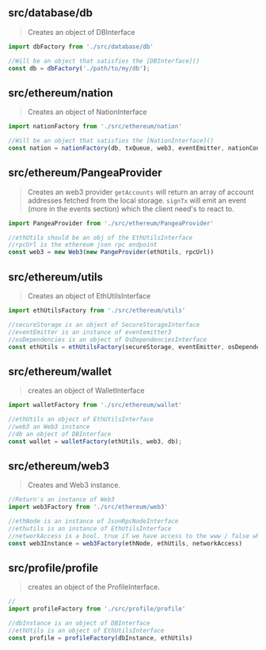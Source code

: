 ## src/database/db

> Creates an object of DBInterface

```js
import dbFactory from './src/database/db'

//Will be an object that satisfies the [DBInterface]()
const db = dbFactory('./path/to/my/db');

```

## src/ethereum/nation

> Creates an object of NationInterface

```js
import nationFactory from './src/ethereum/nation'

//Will be an object that satisfies the [NationInterface]()
const nation = nationFactory(db, txQueue, web3, eventEmitter, nationContract);

```

## src/ethereum/PangeaProvider

> Creates an web3 provider
> `getAccounts` will return an array of account addresses fetched from the local storage.
> `signTx` will emit an event (more in the events section) which the client need's to react to.

```js
import PangeaProvider from './src/ethereum/PangeaProvider'

//ethUtils should be an obj of the EthUtilsInterface
//rpcUrl is the ethereum json rpc endpoint
const web3 = new Web3(new PangeProvider(ethUtils, rpcUrl))

```

## src/ethereum/utils

> Creates an object of EthUtilsInterface

```js
import ethUtilsFactory from './src/ethereum/utils'

//secureStorage is an object of SecureStorageInterface
//eventEmitter is an instance of eventemitter3
//osDependencies is an object of OsDependenciesInterface
const ethUtils = ethUtilsFactory(secureStorage, eventEmitter, osDependencies);

```

## src/ethereum/wallet

> creates an object of WalletInterface

```js
import walletFactory from './src/ethereum/wallet'

//ethUtils an object of EthUtilsInterface
//web3 an Web3 instance
//db an object of DBInterface
const wallet = walletFactory(ethUtils, web3, db);

```

## src/ethereum/web3

> Creates and Web3 instance.

```js
//Return's an instance of Web3
import web3Factory from './src/ethereum/web3'

//ethNode is an instance of JsonRpcNodeInterface
//ethutils is an instance of EthUtilsInterface
//networkAccess is a bool. true if we have access to the www / false when not
const web3Instance = web3Factory(ethNode, ethUtils, networkAccess)

```

## src/profile/profile

> creates an object of the ProfileInterface.

```js
//
import profileFactory from './src/profile/profile'

//dbInstance is an object of DBInterface
//ethUtils is an object of EthUtilsInterface
const profile = profileFactory(dbInstance, ethUtils)

```
